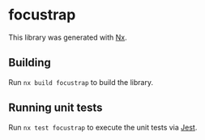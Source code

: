 # focustrap

This library was generated with [Nx](https://nx.dev).

## Building

Run `nx build focustrap` to build the library.

## Running unit tests

Run `nx test focustrap` to execute the unit tests via [Jest](https://jestjs.io).
